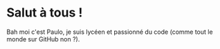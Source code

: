 # Salut à tous !

Bah moi c'est Paulo, je suis lycéen et passionné du code (comme tout le monde sur GitHub non ?).
